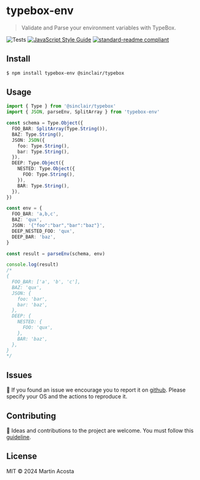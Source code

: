 # typebox-env

> Validate and Parse your environment variables with TypeBox.

![Tests](https://github.com/tinchoz49/typebox-env/actions/workflows/test.yml/badge.svg)
[![JavaScript Style Guide](https://img.shields.io/badge/code_style-standard--ext-05ae89.svg)](https://github.com/tinchoz49/eslint-config-standard-ext)
[![standard-readme compliant](https://img.shields.io/badge/readme%20style-standard-brightgreen.svg?style=flat)](https://github.com/RichardLitt/standard-readme)

## Install

```bash
$ npm install typebox-env @sinclair/typebox
```

## Usage

```ts
import { Type } from '@sinclair/typebox'
import { JSON, parseEnv, SplitArray } from 'typebox-env'

const schema = Type.Object({
  FOO_BAR: SplitArray(Type.String()),
  BAZ: Type.String(),
  JSON: JSON({
    foo: Type.String(),
    bar: Type.String(),
  }),
  DEEP: Type.Object({
    NESTED: Type.Object({
      FOO: Type.String(),
    }),
    BAR: Type.String(),
  }),
})

const env = {
  FOO_BAR: 'a,b,c',
  BAZ: 'qux',
  JSON: '{"foo":"bar","bar":"baz"}',
  DEEP_NESTED_FOO: 'qux',
  DEEP_BAR: 'baz',
}

const result = parseEnv(schema, env)

console.log(result)
/*
{
  FOO_BAR: ['a', 'b', 'c'],
  BAZ: 'qux',
  JSON: {
    foo: 'bar',
    bar: 'baz',
  },
  DEEP: {
    NESTED: {
      FOO: 'qux',
    },
    BAR: 'baz',
  },
}
*/
```

## Issues

:bug: If you found an issue we encourage you to report it on [github](https://github.com/tinchoz49/typebox-env/issues). Please specify your OS and the actions to reproduce it.

## Contributing

:busts_in_silhouette: Ideas and contributions to the project are welcome. You must follow this [guideline](https://github.com/tinchoz49/typebox-env/blob/main/CONTRIBUTING.md).

## License

MIT © 2024 Martin Acosta
